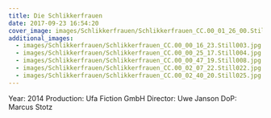 ```yaml
---
title: Die Schlikkerfrauen
date: 2017-09-23 16:54:20
cover_image: images/Schlikkerfrauen/Schlikkerfrauen_CC.00_01_26_00.Still012.jpg
additional_images:
  - images/Schlikkerfrauen/Schlikkerfrauen_CC.00_00_16_23.Still003.jpg
  - images/Schlikkerfrauen/Schlikkerfrauen_CC.00_00_25_17.Still004.jpg
  - images/Schlikkerfrauen/Schlikkerfrauen_CC.00_00_47_19.Still008.jpg
  - images/Schlikkerfrauen/Schlikkerfrauen_CC.00_02_07_22.Still022.jpg
  - images/Schlikkerfrauen/Schlikkerfrauen_CC.00_02_40_20.Still025.jpg
---
```


Year: 2014
Production: Ufa Fiction GmbH
Director: Uwe Janson
DoP: Marcus Stotz
